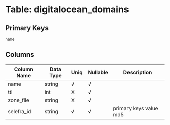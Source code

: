 # Table: digitalocean_domains

## Primary Keys 

```
name
```


## Columns 

|  Column Name   |  Data Type  | Uniq | Nullable | Description | 
|  ----  | ----  | ----  | ----  | ---- | 
| name | string | √ | √ |  | 
| ttl | int | X | √ |  | 
| zone_file | string | X | √ |  | 
| selefra_id | string | √ | √ | primary keys value md5 | 


